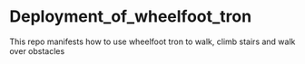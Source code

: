 # Deployment_of_wheelfoot_tron
This repo manifests how to use wheelfoot tron to walk, climb stairs and walk over obstacles 
